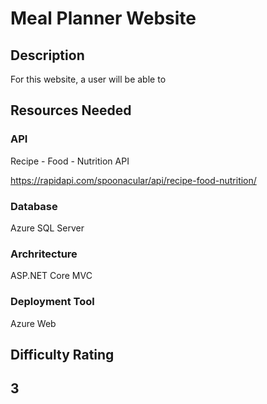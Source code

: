 # **Meal Planner Website**

## Description
For this website, a user will be able to 

## Resources Needed

### **API**
Recipe - Food - Nutrition API 

https://rapidapi.com/spoonacular/api/recipe-food-nutrition/

### **Database**
Azure SQL Server

### **Archritecture**
ASP.NET Core MVC

### **Deployment Tool**
Azure Web

## **Difficulty Rating**

## 3